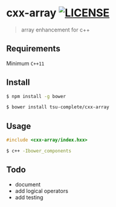 
cxx-array [![LICENSE](https://img.shields.io/github/license/tsu-complete/cxx-array.svg)](https://github.com/tsu-complete/cxx-array/blob/master/LICENSE)
===

> array enhancement for c++

Requirements
---

Minimum `C++11`

Install
---

```sh
$ npm install -g bower

$ bower install tsu-complete/cxx-array
```

Usage
---

```c++
#include <cxx-array/index.hxx>
```

```sh
$ c++ -Ibower_components
```

Todo
---

- document
- add logical operators
- add testing


